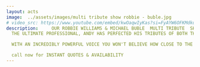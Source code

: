 ```yaml
---
layout: acts
image:  ../assets/images/multi tribute show robbie - buble.jpg
# video_src: https://www.youtube.com/embed/kwOaqwIyKas?si=FyAYW6OFKMdkuAjb
description:     OUR ROBBIE WILLIAMS & MICHAEL BUBLE  MULTI TRIBUTE  SHOW  FROM ANDY G MILLER IS FABULOUS NIGHT OF  ENTERTAINMENT.   ANDY EXCELS AS MICHAEL BUBLE. SINGING ALL THE HITS IN HIS SMOOTH VOICE, THE SHOW CHANGES GEARS WHEN HE REAPPEARS AS BAD BOY ROBBIE WILLIAMS.  <hr>
  THE ULTIMATE PROFESSIONAL, ANDY HAS PERFECTED HIS TRIBUTES OF BOTH THESE STARS.

  WITH AN INCREDIBLY POWERFUL VOICE YOU WON'T BELIEVE HOW CLOSE TO THE REAL VOCALISTS HE IS. ANDY BRINGS FULL PRO LIGHTING & SOUND SYSTEMS AND BACKDROPS.  <hr>

  call now for INSTANT QUOTES & AVAILABILITY
---
```

